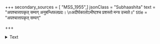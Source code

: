 +++
secondary_sources = [ "MSS_1955",]
jsonClass = "Subhaashita"
text = "अपश्चात्तापकृत् सम्यग् अनुबन्धिफलप्रदः।  \nअदीर्घकालोऽभीष्टश्च प्रशस्तो मन्त्र उच्यते॥"
title = "अपश्चात्तापकृत् सम्यग्"

+++

<details><summary>Text</summary>

अपश्चात्तापकृत् सम्यग् अनुबन्धिफलप्रदः।  
अदीर्घकालोऽभीष्टश्च प्रशस्तो मन्त्र उच्यते॥
</details>
